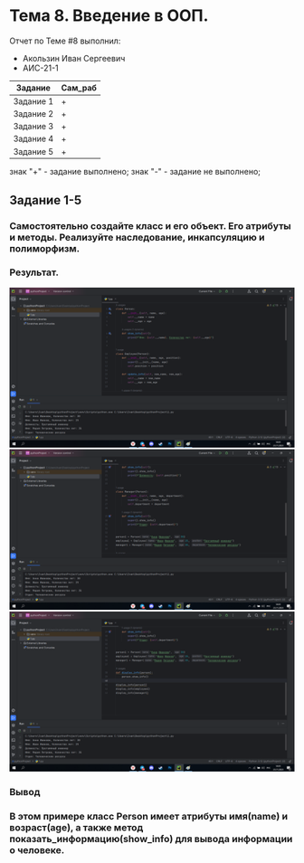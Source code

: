 # Тема 8. Введение в ООП.
Отчет по Теме #8 выполнил:
- Акользин Иван Сергеевич
- АИС-21-1

| Задание | Сам_раб | 
| ------ | ------ | 
| Задание 1 | + |
| Задание 2 | + |
| Задание 3 | + |
| Задание 4 | + |
| Задание 5 | + |

знак "+" - задание выполнено; знак "-" - задание не выполнено;

## Задание 1-5
### Самостоятельно создайте класс и его объект. Его атрибуты и методы. Реализуйте наследование, инкапсуляцию и полиморфизм.

### Результат.
![Меню](https://github.com/t1rs/bababoi/blob/Тема_8/pic/1.png)
![Меню](https://github.com/t1rs/bababoi/blob/Тема_8/pic/2.png)
![Меню](https://github.com/t1rs/bababoi/blob/Тема_8/pic/3.png)

### Вывод
### В этом примере класс Person имеет атрибуты имя(name) и возраст(age), а также метод показать_информацию(show_info) для вывода информации о человеке.






